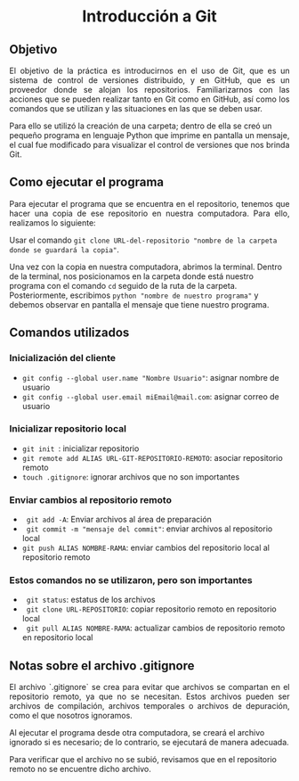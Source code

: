 
# <p align="center">Introducción a Git</p>
## Objetivo
<p style="text-align: justify;">
El objetivo de la práctica es introducirnos en el uso de Git, que es un sistema de control de versiones distribuido, y en GitHub, que es un proveedor donde se alojan los repositorios. Familiarizarnos con las acciones que se pueden realizar tanto en Git como en GitHub, así como los comandos que se utilizan y las situaciones en las que se deben usar.

Para ello se utilizó la creación de una carpeta; dentro de ella se creó un pequeño programa en lenguaje Python que imprime en pantalla un mensaje, el cual fue modificado para visualizar el control de versiones que nos brinda Git.
</p>

## Como ejecutar el programa

<p style="text-align: justify;">
Para ejecutar el programa que se encuentra en el repositorio, tenemos que hacer una copia de ese repositorio  en nuestra computadora. Para ello, realizamos lo siguiente: 

Usar el comando `git clone URL-del-repositorio "nombre de la carpeta donde se guardará la copia"`.

Una vez con la copia en nuestra computadora, abrimos la terminal. Dentro de la terminal, nos posicionamos en la carpeta donde está nuestro programa con el comando `cd` seguido de la ruta de la carpeta. Posteriormente, escribimos `python "nombre de nuestro programa"` y debemos observar en pantalla el mensaje que tiene nuestro programa.
</p>

## Comandos utilizados

### Inicialización del cliente

- `git config --global user.name "Nombre Usuario"`: asignar nombre de usuario
- `git config --global user.email miEmail@mail.com`: asignar correo de usuario

### Inicializar repositorio local

- ` git init  `: inicializar repositorio
- ` git remote add ALIAS URL-GIT-REPOSITORIO-REMOTO `: asociar repositorio remoto
- ` touch .gitignore `: ignorar archivos que no son importantes
  
### Enviar cambios al repositorio remoto

- ` git add -A`: Enviar archivos al área de preparación 
- ` git commit -m "mensaje del commit"`: enviar archivos al repositorio local
- ` git push ALIAS NOMBRE-RAMA `: enviar cambios del repositorio local al repositorio remoto

### Estos comandos no se utilizaron, pero son importantes 

- ` git status`: estatus de los archivos 
- ` git clone URL-REPOSITORIO`: copiar repositorio remoto en repositorio local 
- ` git pull ALIAS NOMBRE-RAMA`:  actualizar cambios de repositorio remoto en repositorio local

## Notas sobre el archivo .gitignore

<p style="text-align: justify;">
El archivo `.gitignore` se crea para evitar que archivos se compartan en el repositorio remoto, ya que no se necesitan. Estos archivos pueden ser archivos de compilación, archivos temporales o archivos de depuración, como el que nosotros ignoramos.

Al ejecutar el programa desde otra computadora, se creará el archivo ignorado si es necesario; de lo contrario, se ejecutará de manera adecuada.

Para verificar que el archivo no se subió, revisamos que en el repositorio remoto no se encuentre dicho archivo.
</p>





